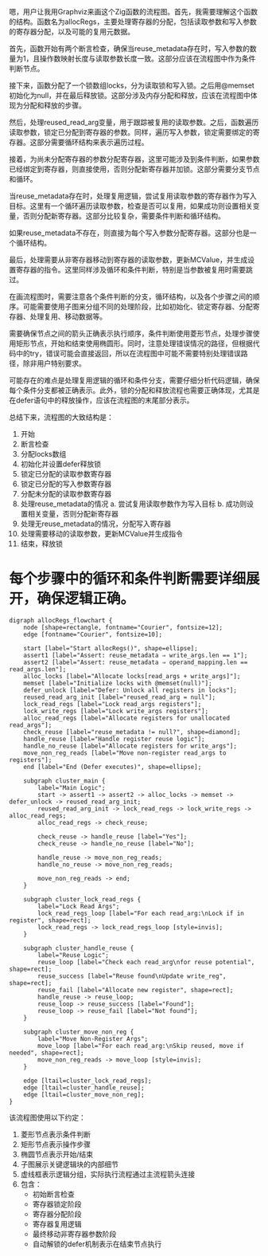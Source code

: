 嗯，用户让我用Graphviz来画这个Zig函数的流程图。首先，我需要理解这个函数的结构。函数名为allocRegs，主要处理寄存器的分配，包括读取参数和写入参数的寄存器分配，以及可能的复用元数据。

首先，函数开始有两个断言检查，确保当reuse_metadata存在时，写入参数的数量为1，且操作数映射长度与读取参数长度一致。这部分应该在流程图中作为条件判断节点。

接下来，函数分配了一个锁数组locks，分为读取锁和写入锁。之后用@memset初始化为null，并在最后释放锁。这部分涉及内存分配和释放，应该在流程图中体现为分配和释放的步骤。

然后，处理reused_read_arg变量，用于跟踪被复用的读取参数。之后，函数遍历读取参数，锁定已分配到寄存器的参数。同样，遍历写入参数，锁定需要绑定的寄存器。这部分需要循环结构来表示遍历过程。

接着，为尚未分配寄存器的参数分配寄存器，这里可能涉及到条件判断，如果参数已经绑定到寄存器，则直接使用，否则分配新寄存器并加锁。这部分需要分支节点和循环。

当reuse_metadata存在时，处理复用逻辑，尝试复用读取参数的寄存器作为写入目标。这里有一个循环遍历读取参数，检查是否可以复用，如果成功则设置相关变量，否则分配新寄存器。这部分比较复杂，需要条件判断和循环结构。

如果reuse_metadata不存在，则直接为每个写入参数分配寄存器。这部分也是一个循环结构。

最后，处理需要从非寄存器移动到寄存器的读取参数，更新MCValue，并生成设置寄存器的指令。这里同样涉及循环和条件判断，特别是当参数被复用时需要跳过。

在画流程图时，需要注意各个条件判断的分支，循环结构，以及各个步骤之间的顺序。可能需要使用子图来分组不同的处理阶段，比如初始化、锁定寄存器、分配寄存器、处理复用、移动数据等。

需要确保节点之间的箭头正确表示执行顺序，条件判断使用菱形节点，处理步骤使用矩形节点，开始和结束使用椭圆形。同时，注意处理错误情况的路径，但根据代码中的try，错误可能会直接返回，所以在流程图中可能不需要特别处理错误路径，除非用户特别要求。

可能存在的难点是处理复用逻辑的循环和条件分支，需要仔细分析代码逻辑，确保每个条件分支都被正确表示。此外，锁的分配和释放流程也需要正确体现，尤其是在defer语句中的释放操作，应该在流程图的末尾部分表示。

总结下来，流程图的大致结构是：

1. 开始
2. 断言检查
3. 分配locks数组
4. 初始化并设置defer释放锁
5. 锁定已分配的读取参数寄存器
6. 锁定已分配的写入参数寄存器
7. 分配未分配的读取参数寄存器
8. 处理reuse_metadata的情况
   a. 尝试复用读取参数作为写入目标
   b. 成功则设置相关变量，否则分配新寄存器
9. 处理无reuse_metadata的情况，分配写入寄存器
10. 处理需要移动的读取参数，更新MCValue并生成指令
11. 结束，释放锁

每个步骤中的循环和条件判断需要详细展开，确保逻辑正确。
================================================
```graphviz
digraph allocRegs_flowchart {
    node [shape=rectangle, fontname="Courier", fontsize=12];
    edge [fontname="Courier", fontsize=10];

    start [label="Start allocRegs()", shape=ellipse];
    assert1 [label="Assert: reuse_metadata ⇒ write_args.len == 1"];
    assert2 [label="Assert: reuse_metadata ⇒ operand_mapping.len == read_args.len"];
    alloc_locks [label="Allocate locks[read_args + write_args]"];
    memset [label="Initialize locks with @memset(null)"];
    defer_unlock [label="Defer: Unlock all registers in locks"];
    reused_read_arg_init [label="reused_read_arg = null"];
    lock_read_regs [label="Lock read_args registers"];
    lock_write_regs [label="Lock write_args registers"];
    alloc_read_regs [label="Allocate registers for unallocated read_args"];
    check_reuse [label="reuse_metadata != null?", shape=diamond];
    handle_reuse [label="Handle register reuse logic"];
    handle_no_reuse [label="Allocate registers for write_args"];
    move_non_reg_reads [label="Move non-register read_args to registers"];
    end [label="End (Defer executes)", shape=ellipse];

    subgraph cluster_main {
        label="Main Logic";
        start -> assert1 -> assert2 -> alloc_locks -> memset -> defer_unlock -> reused_read_arg_init;
        reused_read_arg_init -> lock_read_regs -> lock_write_regs -> alloc_read_regs;
        alloc_read_regs -> check_reuse;

        check_reuse -> handle_reuse [label="Yes"];
        check_reuse -> handle_no_reuse [label="No"];

        handle_reuse -> move_non_reg_reads;
        handle_no_reuse -> move_non_reg_reads;

        move_non_reg_reads -> end;
    }

    subgraph cluster_lock_read_regs {
        label="Lock Read Args";
        lock_read_regs_loop [label="For each read_arg:\nLock if in register", shape=rect];
        lock_read_regs -> lock_read_regs_loop [style=invis];
    }

    subgraph cluster_handle_reuse {
        label="Reuse Logic";
        reuse_loop [label="Check each read_arg\nfor reuse potential", shape=rect];
        reuse_success [label="Reuse found\nUpdate write_reg", shape=rect];
        reuse_fail [label="Allocate new register", shape=rect];
        handle_reuse -> reuse_loop;
        reuse_loop -> reuse_success [label="Found"];
        reuse_loop -> reuse_fail [label="Not found"];
    }

    subgraph cluster_move_non_reg {
        label="Move Non-Register Args";
        move_loop [label="For each read_arg:\nSkip reused, move if needed", shape=rect];
        move_non_reg_reads -> move_loop [style=invis];
    }

    edge [ltail=cluster_lock_read_regs];
    edge [ltail=cluster_handle_reuse];
    edge [ltail=cluster_move_non_reg];
}
``` 

该流程图使用以下约定：
1. 菱形节点表示条件判断
2. 矩形节点表示操作步骤
3. 椭圆节点表示开始/结束
4. 子图展示关键逻辑块的内部细节
5. 虚线框表示逻辑分组，实际执行流程通过主流程箭头连接
6. 包含：
   - 初始断言检查
   - 寄存器锁定阶段
   - 寄存器分配阶段
   - 寄存器复用逻辑
   - 最终移动非寄存器参数阶段
   - 自动解锁的defer机制表示在结束节点执行